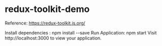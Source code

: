 # redux-toolkit-demo

Reference: https://redux-toolkit.js.org/

Install dependencies : npm install --save
Run Application: npm start
Visit http://localhost:3000 to view your application.